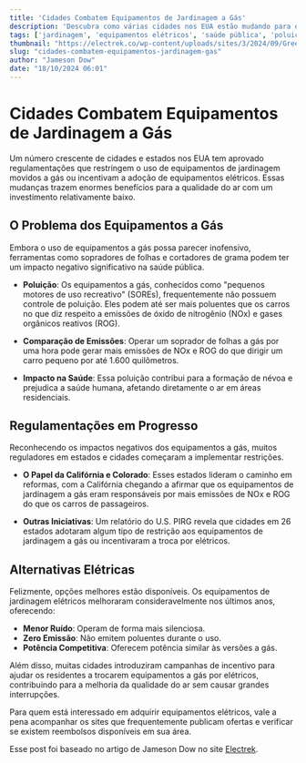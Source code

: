 ```yaml
---
title: 'Cidades Combatem Equipamentos de Jardinagem a Gás'
description: 'Descubra como várias cidades nos EUA estão mudando para equipamentos elétricos para melhorar a qualidade do ar e a saúde pública.'
tags: ['jardinagem', 'equipamentos elétricos', 'saúde pública', 'poluição']
thumbnail: "https://electrek.co/wp-content/uploads/sites/3/2024/09/Greenworks-80V-730-CFM-Cordless-Handheld-Blower-newer-FI.jpg?quality=82&strip=all&w=1200"
slug: "cidades-combatem-equipamentos-jardinagem-gas"
author: "Jameson Dow"
date: "18/10/2024 06:01"
---
```


# Cidades Combatem Equipamentos de Jardinagem a Gás

Um número crescente de cidades e estados nos EUA tem aprovado regulamentações que restringem o uso de equipamentos de jardinagem movidos a gás ou incentivam a adoção de equipamentos elétricos. Essas mudanças trazem enormes benefícios para a qualidade do ar com um investimento relativamente baixo.

## O Problema dos Equipamentos a Gás

Embora o uso de equipamentos a gás possa parecer inofensivo, ferramentas como sopradores de folhas e cortadores de grama podem ter um impacto negativo significativo na saúde pública. 

- **Poluição**: Os equipamentos a gás, conhecidos como "pequenos motores de uso recreativo" (SOREs), frequentemente não possuem controle de poluição. Eles podem até ser mais poluentes que os carros no que diz respeito a emissões de óxido de nitrogênio (NOx) e gases orgânicos reativos (ROG).

- **Comparação de Emissões**: Operar um soprador de folhas a gás por uma hora pode gerar mais emissões de NOx e ROG do que dirigir um carro pequeno por até 1.600 quilômetros.

- **Impacto na Saúde**: Essa poluição contribui para a formação de névoa e prejudica a saúde humana, afetando diretamente o ar em áreas residenciais.

## Regulamentações em Progresso

Reconhecendo os impactos negativos dos equipamentos a gás, muitos reguladores em estados e cidades começaram a implementar restrições. 

- **O Papel da Califórnia e Colorado**: Esses estados lideram o caminho em reformas, com a Califórnia chegando a afirmar que os equipamentos de jardinagem a gás eram responsáveis por mais emissões de NOx e ROG do que os carros de passageiros.

- **Outras Iniciativas**: Um relatório do U.S. PIRG revela que cidades em 26 estados adotaram algum tipo de restrição aos equipamentos de jardinagem a gás ou incentivaram a troca por elétricos.

## Alternativas Elétricas

Felizmente, opções melhores estão disponíveis. Os equipamentos de jardinagem elétricos melhoraram consideravelmente nos últimos anos, oferecendo:

- **Menor Ruído**: Operam de forma mais silenciosa.
- **Zero Emissão**: Não emitem poluentes durante o uso.
- **Potência Competitiva**: Oferecem potência similar às versões a gás.

Além disso, muitas cidades introduziram campanhas de incentivo para ajudar os residentes a trocarem equipamentos a gás por elétricos, contribuindo para a melhoria da qualidade do ar sem causar grandes interrupções. 

Para quem está interessado em adquirir equipamentos elétricos, vale a pena acompanhar os sites que frequentemente publicam ofertas e verificar se existem reembolsos disponíveis em sua área. 

Esse post foi baseado no artigo de Jameson Dow no site [Electrek](https://electrek.co/2024/10/17/gas-lawn-equipment-is-horrible-for-health-heres-how-these-cities-are-fixing-it/).